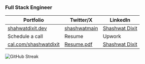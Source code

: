 <h3>Full Stack Engineer</h3>

| Portfolio | Twitter/X | LinkedIn |
|-|-|-|
| [shahwatdixit.dev](https://shashwatdixit.dev) | [shashwatmain](https://www.twitter.com/shashwatmain) | [Shashwat Dixit](https://linkedin.com/in/dixitshashwat) |
| Schedule a call | Resume | Upwork |
| [cal.com/shashwatdixit](https://cal.com/shashwatdixit) | [Resume.pdf](https://raw.githubusercontent.com/shashwat-dixit/shashwat-dixit/master/Resume_Instahyre.pdf) | [Shashwat Dixit](https://www.upwork.com/freelancers/~0133f09a530ebac0a3) |

<img src="https://github-readme-streak-stats.herokuapp.com?user=shashwat-dixit&theme=darcula&border_radius=8&short_numbers=true" alt="GitHub Streak" />
